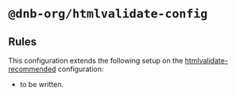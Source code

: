 # `@dnb-org/htmlvalidate-config`

## Rules

This configuration extends the following setup on the [htmlvalidate-recommended](https://html-validate.org/rules/presets.html) configuration:

- to be written.
